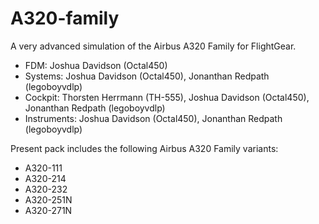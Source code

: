 # A320-family
A very advanced simulation of the Airbus A320 Family for FlightGear.

- FDM: Joshua Davidson (Octal450)
- Systems: Joshua Davidson (Octal450), Jonanthan Redpath (legoboyvdlp)
- Cockpit: Thorsten Herrmann (TH-555), Joshua Davidson (Octal450), Jonanthan Redpath (legoboyvdlp)
- Instruments: Joshua Davidson (Octal450), Jonanthan Redpath (legoboyvdlp)

Present pack includes the following Airbus A320 Family variants:
- A320-111
- A320-214
- A320-232
- A320-251N
- A320-271N